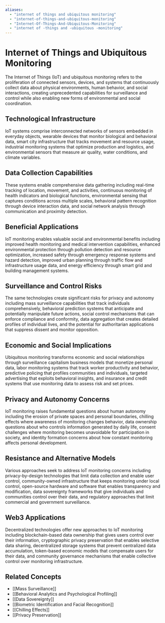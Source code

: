 ```yaml
---
aliases:
  - "internet of things and ubiquitous monitoring"
  - "internet-of-things-and-ubiquitous-monitoring"
  - "Internet-Of-Things-And-Ubiquitous-Monitoring"
  - "internet of -things and -ubiquitous -monitoring"
---
```


# Internet of Things and Ubiquitous Monitoring

The Internet of Things (IoT) and ubiquitous monitoring refers to the proliferation of connected sensors, devices, and systems that continuously collect data about physical environments, human behavior, and social interactions, creating unprecedented capabilities for surveillance and control while also enabling new forms of environmental and social coordination.

## Technological Infrastructure

IoT systems comprise interconnected networks of sensors embedded in everyday objects, wearable devices that monitor biological and behavioral data, smart city infrastructure that tracks movement and resource usage, industrial monitoring systems that optimize production and logistics, and environmental sensors that measure air quality, water conditions, and climate variables.

## Data Collection Capabilities

These systems enable comprehensive data gathering including real-time tracking of location, movement, and activities, continuous monitoring of health indicators and biological functions, environmental sensing that captures conditions across multiple scales, behavioral pattern recognition through device interaction data, and social network analysis through communication and proximity detection.

## Beneficial Applications

IoT monitoring enables valuable social and environmental benefits including improved health monitoring and medical intervention capabilities, enhanced environmental protection through pollution detection and resource optimization, increased safety through emergency response systems and hazard detection, improved urban planning through traffic flow and infrastructure usage data, and energy efficiency through smart grid and building management systems.

## Surveillance and Control Risks

The same technologies create significant risks for privacy and autonomy including mass surveillance capabilities that track individuals comprehensively, behavioral prediction systems that anticipate and potentially manipulate future actions, social control mechanisms that can enforce compliance and conformity, data aggregation that creates detailed profiles of individual lives, and the potential for authoritarian applications that suppress dissent and monitor opposition.

## Economic and Social Implications

Ubiquitous monitoring transforms economic and social relationships through surveillance capitalism business models that monetize personal data, labor monitoring systems that track worker productivity and behavior, predictive policing that profiles communities and individuals, targeted advertising that exploits behavioral insights, and insurance and credit systems that use monitoring data to assess risk and set prices.

## Privacy and Autonomy Concerns

IoT monitoring raises fundamental questions about human autonomy including the erosion of private spaces and personal boundaries, chilling effects where awareness of monitoring changes behavior, data ownership questions about who controls information generated by daily life, consent challenges where monitoring becomes unavoidable for participation in society, and identity formation concerns about how constant monitoring affects personal development.

## Resistance and Alternative Models

Various approaches seek to address IoT monitoring concerns including privacy-by-design technologies that limit data collection and enable user control, community-owned infrastructure that keeps monitoring under local control, open-source hardware and software that enables transparency and modification, data sovereignty frameworks that give individuals and communities control over their data, and regulatory approaches that limit commercial and government surveillance.

## Web3 Applications

Decentralized technologies offer new approaches to IoT monitoring including blockchain-based data ownership that gives users control over their information, cryptographic privacy preservation that enables selective data sharing, decentralized storage systems that prevent centralized data accumulation, token-based economic models that compensate users for their data, and community governance mechanisms that enable collective control over monitoring infrastructure.

## Related Concepts

- [[Mass Surveillance]]
- [[Behavioral Analytics and Psychological Profiling]]
- [[Data Sovereignty]]
- [[Biometric Identification and Facial Recognition]]
- [[Chilling Effects]]
- [[Privacy Preservation]]